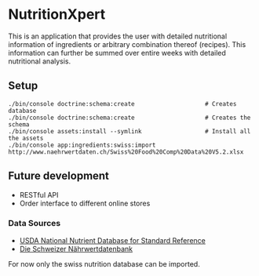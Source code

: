 # NutritionXpert
This is an application that provides the user with detailed nutritional information of ingredients or arbitrary 
combination thereof (recipes). This information can further be summed over entire weeks with detailed nutritional 
analysis.

## Setup
    ./bin/console doctrine:schema:create                    # Creates database
    ./bin/console doctrine:schema:create                    # Creates the schema
    ./bin/console assets:install --symlink                  # Install all the assets
    ./bin/console app:ingredients:swiss:import http://www.naehrwertdaten.ch/Swiss%20Food%20Comp%20Data%20V5.2.xlsx

## Future development
- RESTful API
- Order interface to different online stores

### Data Sources
- [USDA National Nutrient Database for Standard Reference](https://www.ars.usda.gov/northeast-area/beltsville-md/beltsville-human-nutrition-research-center/nutrient-data-laboratory/docs/sr28-download-files/)
- [Die Schweizer Nährwertdatenbank](http://www.naehrwertdaten.ch/request?xml=MessageData&xml=MetaData&xsl=Download&lan=de&pageKey=Start)

For now only the swiss nutrition database can be imported.